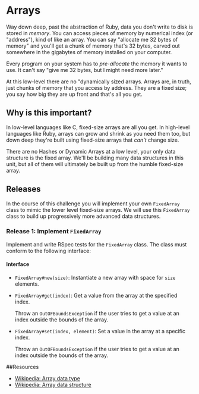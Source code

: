 # Arrays

Way down deep, past the abstraction of Ruby, data you don't write to disk is stored in _memory_. You can access pieces of memory by numerical index (or "address"), kind of like an array. You can say "allocate me 32 bytes of memory" and you'll get a chunk of memory that's 32 bytes, carved out somewhere in the gigabytes of memory installed on your computer.

Every program on your system has to _pre-allocate_ the memory it wants to use. It can't say "give me 32 bytes, but I might need more later."

At this low-level there are no "dynamically sized arrays. Arrays are, in truth, just chunks of memory that you access by address. They are a fixed size; you say how big they are up front and that's all you get.

## Why is this important?

In low-level languages like C, fixed-size arrays are all you get. In high-level languages like Ruby, arrays can grow and shrink as you need them too, but down deep they're built using fixed-size arrays that _can't_ change size.

There are no Hashes or Dynamic Arrays at a low level, your only data structure is the fixed array. We'll be building many data structures in this unit, but all of them will ultimately be built up from the humble fixed-size array.

## Releases

In the course of this challenge you will implement your own `FixedArray` class to mimic the lower level fixed-size arrays. We will use this `FixedArray` class to build up progressively more advanced data structures.

### Release 1: Implement `FixedArray`

Implement and write RSpec tests for the `FixedArray` class. The class must conform to the following interface:

#### Interface
- `FixedArray#new(size)`: Instantiate a new array with space for `size` elements.
- `FixedArray#get(index)`: Get a value from the array at the specified index.

  Throw an `OutOFBoundsException` if the user tries to get a value at an index outside the bounds of the array.
- `FixedArray#set(index, element)`: Set a value in the array at a specific index.

  Throw an `OutOFBoundsException` if the user tries to get a value at an index outside the bounds of the array.

##Resources

* [Wikipedia: Array data type](http://en.wikipedia.org/wiki/Array_data_type#Abstract_arrays)
* [Wikipedia: Array data structure](http://en.wikipedia.org/wiki/Array_data_structure)
